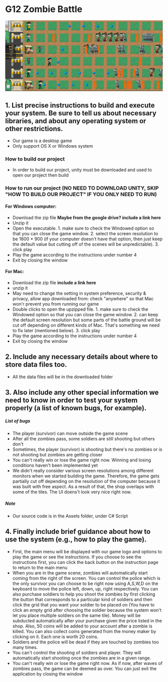 # G12 Zombie Battle
![alt text](https://github.com/bryan-wu/ZombieBattleUnity/blob/new_map/updatedsample.PNG "In-game capture")

## 1. List precise instructions to build and execute your system. Be sure to tell us about necessary libraries, and about any operating system or other restrictions.
* Our game is a desktop game
* Only support OS X or Windows system
### How to build our project
* In order to build our project, unity must be downloaded and used to open our project then build
### How to run our project (NO NEED TO DOWNLOAD UNITY, SKIP "HOW TO BUILD OUR PROJECT" IF YOU ONLY NEED TO RUN)
#### For Windows computer:
* Download the zip file **Maybe from the google drive? include a link here**
* Unzip it
* Open the executable. 1. make sure to check the Windowed option so that you can close the game window. 2. select the screen resolution to be 1600 * 900 (if your computer doesn't have that option, then just keep the default value but cutting off of the scenes will be unpredictable). 3. click play
* Play the game according to the instructions under number 4
* Exit by closing the window
#### For Mac:
* Download the zip file **include a link here**
* unzip it
* May need to change the setting in system preference, security & privacy, allow app downloaded from: check "anywhere" so that Mac won'r prevent you from running our game
* Double clicks to open the upzipped file. 1. make sure to check the Windowed option so that you can close the game window. 2. can keep the default screen resolution but some parts of the battle ground will be cut off depending on different kinds of Mac. That's something we need to fix later (mentioned below). 3. click play
* Play the game according to the instructions under number 4
* Exit by closing the window
## 2. Include any necessary details about where to store data files too.
* All the data files will be in the downloaded folder
## 3. Also include any other special information we need to know in order to test your system properly (a list of known bugs, for example).
##### List of bugs
* The player (survivor) can move outside the game scene
* After all the zombies pass, some soldiers are still shooting but others don't
* Sometimes, the player (survivor) is shooting but there's no zombies or is not shooting but zombies are getting closer
* You can't really win or lose the game right now. Winning and losing conditions haven't been implemented yet
* We didn't really consider various screen resolutions among different monitors when we started building the game. Therefore, the game gets partially cut off depending on the resolution of the computer because it was built with free aspect. As a result of that, the shop overlaps with some of the tiles. The UI doens't look very nice right now.
##### Note
* Our source code is in the Assets folder, under C# Script
## 4. Finally include brief guidance about how to use the system (e.g., how to play the game).
* First, the main menu will be displayed with our game logo and options to play the game or see the instructions. If you choose to see the instructions first, you can click the back button on the instruction page to return to the main menu
* When you are in the game scene, zombies will automatically start coming from the right of the screen. You can control the police which is the only survivor you can choose to be right now using A,S,W,D on the keyboard to move the police left, down, up, right respectively. You can also purchase soldiers to help you shoot the zombies by first clicking the button that corresponds to a particular kind of soldiers and then click the grid that you want your soldier to be placed on (You have to click an empty grid after choosing the soldier because the system won't let you place multiple soldiers on the same tile). Money will be subducted automatically after your purchase given the price listed in the shop. Also, 50 coins will be added to your account after a zombie is killed. You can also collect coins generated from the money maker by clicking on it. Each one is worth 20 coins. 
* Soldiers and the police will be dead if they are touched by zombies too many times.
* You can't control the shooting of soldiers and player. They will automatically start shooting once the zombies are in a given range.
* You can't really win or lose the game right now. As if now, after waves of zombies pass, the game can be deemed as over. You can just exit the application by closing the window
